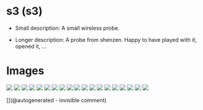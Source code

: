 # s3 (s3)

* Small description: A small wireless probe.

* Longer description: A probe from shenzen. Happy to have played with it, opened it, ...

# Images

![](/include/s3/counter/IMAG008.png)
![](/include/s3/counter/IMAG009.png)
![](/include/s3/images/s320170917_122639.jpg)
![](/include/s3/images/201804/IMG_20180404_221820.jpg)
![](/include/s3/counter/IMAG007.png)
![](/include/s3/images/201804/IMG_20180404_221542.jpg)
![](/include/s3/images/201804/IMG_20180404_222155.jpg)
![](/include/s3/counter/IMAG003.png)
![](/include/s3/images/201804/IMG_20180404_221555.jpg)
![](/include/s3/counter/IMAG004.png)
![](/include/s3/images/201804/IMG_20180404_221715.jpg)
![](/include/s3/images/201804/IMG_20180404_221945.jpg)
![](/include/s3/images/201804/IMG_20180404_221657.jpg)
![](/include/s3/images/201804/IMG_20180404_221611.jpg)
![](/include/s3/images/s320170917_121608.jpg)
![](/include/s3/images/s320170917_121615.jpg)
![](/include/s3/images/201804/IMG_20180404_222007.jpg)
![](/include/s3/pulser/IMAG001.png)
![](/include/s3/images/s320170917_121404.jpg)


[](@autogenerated - invisible comment)
